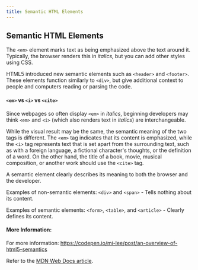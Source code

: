 ```yaml
---
title: Semantic HTML Elements
---
```


## Semantic HTML Elements
The `<em>` element marks text as being emphasized above the text around it. Typically, the browser renders this in *italics*, but you can add other styles using CSS.

HTML5 introduced new semantic elements such as `<header>` and `<footer>`. These elements function similarly to `<div>`, but give additional context to people and computers reading or parsing the code.

#### `<em>` vs `<i>` vs `<cite>`
Since webpages so often display `<em>` in *italics*, beginning developers may think `<em>` and `<i>` (which also renders text in *italics*) are interchangeable.

While the visual result may be the same, the semantic meaning of the two tags is different. The `<em>` tag indicates that its content is emphasized, while the `<i>` tag represents text that is set apart from the surrounding text, such as with a foreign language, a fictional character's thoughts, or the definition of a word. On the other hand, the title of a book, movie, musical composition, or another work should use the `<cite>` tag.

A semantic element clearly describes its meaning to both the browser and the developer.

Examples of non-semantic elements: `<div>` and `<span>` - Tells nothing about its content.

Examples of semantic elements: `<form>`, `<table>`, and `<article>` - Clearly defines its content.

#### More Information:
For more information: https://codepen.io/mi-lee/post/an-overview-of-html5-semantics

Refer to the [MDN Web Docs article](https://developer.mozilla.org/en-US/docs/Web/HTML/Element/em).
